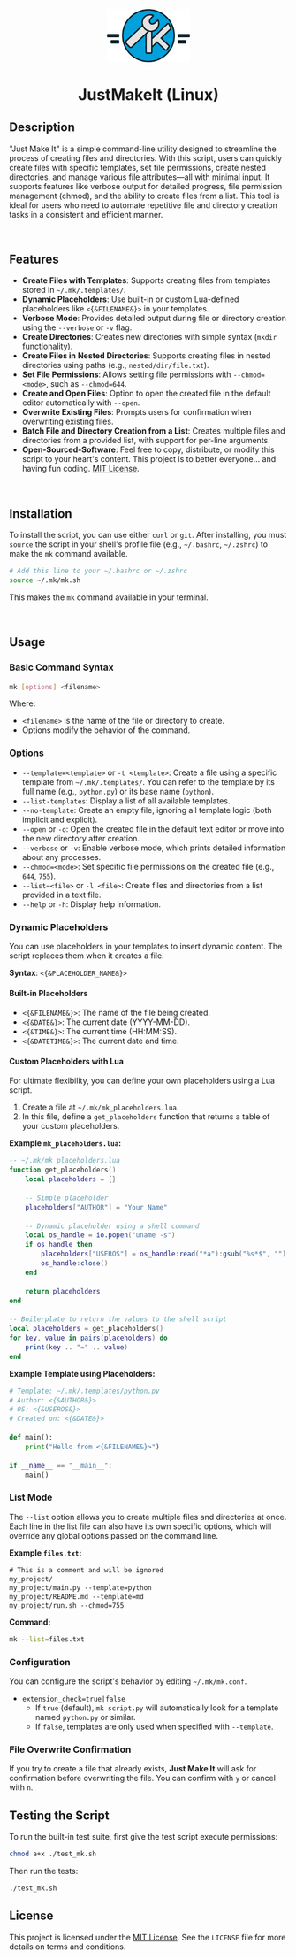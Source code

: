 <div align="center">
   <img src="./assets/Group@4x.png" width="150px" alt="Project Logo" />
    <h1>JustMakeIt (Linux)</h1>
</div>

## Description

"Just Make It" is a simple command-line utility designed to streamline the process of creating files and directories. With this script, users can quickly create files with specific templates, set file permissions, create nested directories, and manage various file attributes—all with minimal input. It supports features like verbose output for detailed progress, file permission management (chmod), and the ability to create files from a list. This tool is ideal for users who need to automate repetitive file and directory creation tasks in a consistent and efficient manner.

<br>

## Features

- **Create Files with Templates**: Supports creating files from templates stored in `~/.mk/.templates/`.
- **Dynamic Placeholders**: Use built-in or custom Lua-defined placeholders like `<{&FILENAME&}>` in your templates.
- **Verbose Mode**: Provides detailed output during file or directory creation using the `--verbose` or `-v` flag.
- **Create Directories**: Creates new directories with simple syntax (`mkdir` functionality).
- **Create Files in Nested Directories**: Supports creating files in nested directories using paths (e.g., `nested/dir/file.txt`).
- **Set File Permissions**: Allows setting file permissions with `--chmod=<mode>`, such as `--chmod=644`.
- **Create and Open Files**: Option to open the created file in the default editor automatically with `--open`.
- **Overwrite Existing Files**: Prompts users for confirmation when overwriting existing files.
- **Batch File and Directory Creation from a List**: Creates multiple files and directories from a provided list, with support for per-line arguments.
- **Open-Sourced-Software**: Feel free to copy, distribute, or modify this script to your heart's content. This project is to better everyone... and having fun coding. [MIT License](LICENSE).

<br>

## Installation

To install the script, you can use either `curl` or `git`. After installing, you must `source` the script in your shell's profile file (e.g., `~/.bashrc`, `~/.zshrc`) to make the `mk` command available.

```sh
# Add this line to your ~/.bashrc or ~/.zshrc
source ~/.mk/mk.sh
```

This makes the `mk` command available in your terminal.

<br>

## Usage

### Basic Command Syntax

```bash
mk [options] <filename>
```

Where:
- `<filename>` is the name of the file or directory to create.
- Options modify the behavior of the command.

### Options

- `--template=<template>` or `-t <template>`: Create a file using a specific template from `~/.mk/.templates/`. You can refer to the template by its full name (e.g., `python.py`) or its base name (`python`).
- `--list-templates`: Display a list of all available templates.
- `--no-template`: Create an empty file, ignoring all template logic (both implicit and explicit).
- `--open` or `-o`: Open the created file in the default text editor or move into the new directory after creation.
- `--verbose` or `-v`: Enable verbose mode, which prints detailed information about any processes.
- `--chmod=<mode>`: Set specific file permissions on the created file (e.g., `644`, `755`).
- `--list=<file>` or `-l <file>`: Create files and directories from a list provided in a text file.
- `--help` or `-h`: Display help information.

### Dynamic Placeholders

You can use placeholders in your templates to insert dynamic content. The script replaces them when it creates a file.

**Syntax**: `<{&PLACEHOLDER_NAME&}>`

#### Built-in Placeholders
- `<{&FILENAME&}>`: The name of the file being created.
- `<{&DATE&}>`: The current date (YYYY-MM-DD).
- `<{&TIME&}>`: The current time (HH:MM:SS).
- `<{&DATETIME&}>`: The current date and time.

#### Custom Placeholders with Lua
For ultimate flexibility, you can define your own placeholders using a Lua script.

1.  Create a file at `~/.mk/mk_placeholders.lua`.
2.  In this file, define a `get_placeholders` function that returns a table of your custom placeholders.

**Example `mk_placeholders.lua`:**
```lua
-- ~/.mk/mk_placeholders.lua
function get_placeholders()
    local placeholders = {}

    -- Simple placeholder
    placeholders["AUTHOR"] = "Your Name"

    -- Dynamic placeholder using a shell command
    local os_handle = io.popen("uname -s")
    if os_handle then
        placeholders["USEROS"] = os_handle:read("*a"):gsub("%s*$", "") -- Read and trim
        os_handle:close()
    end

    return placeholders
end

-- Boilerplate to return the values to the shell script
local placeholders = get_placeholders()
for key, value in pairs(placeholders) do
    print(key .. "=" .. value)
end
```

**Example Template using Placeholders:**
```python
# Template: ~/.mk/.templates/python.py
# Author: <{&AUTHOR&}>
# OS: <{&USEROS&}>
# Created on: <{&DATE&}>

def main():
    print("Hello from <{&FILENAME&}>")

if __name__ == "__main__":
    main()
```

### List Mode

The `--list` option allows you to create multiple files and directories at once. Each line in the list file can also have its own specific options, which will override any global options passed on the command line.

**Example `files.txt`:**
```
# This is a comment and will be ignored
my_project/
my_project/main.py --template=python
my_project/README.md --template=md
my_project/run.sh --chmod=755
```

**Command:**
```bash
mk --list=files.txt
```

### Configuration

You can configure the script's behavior by editing `~/.mk/mk.conf`.

- `extension_check=true|false`
  - If `true` (default), `mk script.py` will automatically look for a template named `python.py` or similar.
  - If `false`, templates are only used when specified with `--template`.

### File Overwrite Confirmation

If you try to create a file that already exists, **Just Make It** will ask for confirmation before overwriting the file. You can confirm with `y` or cancel with `n`.

## Testing the Script

To run the built-in test suite, first give the test script execute permissions:
```bash
chmod a+x ./test_mk.sh
```
Then run the tests:
```bash
./test_mk.sh
```

## License

This project is licensed under the [MIT License](LICENSE). See the `LICENSE` file for more details on terms and conditions.
